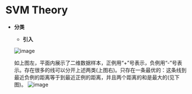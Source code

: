 # SVM Theory

* **分类**
    * **引入**
    
    ![image](https://github.com/Anfany/Machine-Learning-for-Beginner-by-Python3/blob/master/SVM/data.png)
    
    如上图左，平面内展示了二维数据样本，正例用“+”号表示，负例用“-”号表示。存在很多的线可以分开上述两类(上图右)。只存在一条最优的：这条线到最近负例的距离等于到最近正例的距离，并且两个距离的和是最大的(见下图)。
    ![image](https://github.com/Anfany/Machine-Learning-for-Beginner-by-Python3/blob/master/SVM/zuiyou.png)
